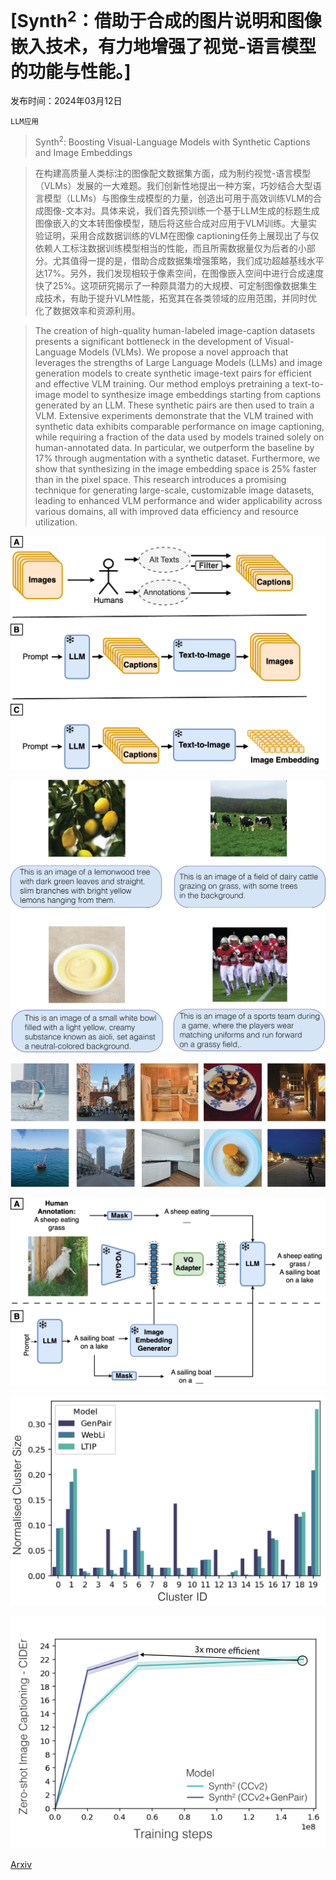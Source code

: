 # [Synth$^2$：借助于合成的图片说明和图像嵌入技术，有力地增强了视觉-语言模型的功能与性能。]

发布时间：2024年03月12日

`LLM应用`

> Synth$^2$: Boosting Visual-Language Models with Synthetic Captions and Image Embeddings

> 在构建高质量人类标注的图像配文数据集方面，成为制约视觉-语言模型（VLMs）发展的一大难题。我们创新性地提出一种方案，巧妙结合大型语言模型（LLMs）与图像生成模型的力量，创造出可用于高效训练VLM的合成图像-文本对。具体来说，我们首先预训练一个基于LLM生成的标题生成图像嵌入的文本转图像模型，随后将这些合成对应用于VLM训练。大量实验证明，采用合成数据训练的VLM在图像 captioning任务上展现出了与仅依赖人工标注数据训练模型相当的性能，而且所需数据量仅为后者的小部分。尤其值得一提的是，借助合成数据集增强策略，我们成功超越基线水平达17%。另外，我们发现相较于像素空间，在图像嵌入空间中进行合成速度快了25%。这项研究揭示了一种颇具潜力的大规模、可定制图像数据集生成技术，有助于提升VLM性能，拓宽其在各类领域的应用范围，并同时优化了数据效率和资源利用。

> The creation of high-quality human-labeled image-caption datasets presents a significant bottleneck in the development of Visual-Language Models (VLMs). We propose a novel approach that leverages the strengths of Large Language Models (LLMs) and image generation models to create synthetic image-text pairs for efficient and effective VLM training. Our method employs pretraining a text-to-image model to synthesize image embeddings starting from captions generated by an LLM. These synthetic pairs are then used to train a VLM. Extensive experiments demonstrate that the VLM trained with synthetic data exhibits comparable performance on image captioning, while requiring a fraction of the data used by models trained solely on human-annotated data. In particular, we outperform the baseline by 17% through augmentation with a synthetic dataset. Furthermore, we show that synthesizing in the image embedding space is 25% faster than in the pixel space. This research introduces a promising technique for generating large-scale, customizable image datasets, leading to enhanced VLM performance and wider applicability across various domains, all with improved data efficiency and resource utilization.

![Synth$^2$：借助于合成的图片说明和图像嵌入技术，有力地增强了视觉-语言模型的功能与性能。](../../../paper_images/2403.07750/figure1.png)

![Synth$^2$：借助于合成的图片说明和图像嵌入技术，有力地增强了视觉-语言模型的功能与性能。](../../../paper_images/2403.07750/prompt.png)

![Synth$^2$：借助于合成的图片说明和图像嵌入技术，有力地增强了视觉-语言模型的功能与性能。](../../../paper_images/2403.07750/gen_images.png)

![Synth$^2$：借助于合成的图片说明和图像嵌入技术，有力地增强了视觉-语言模型的功能与性能。](../../../paper_images/2403.07750/mainfig.png)

![Synth$^2$：借助于合成的图片说明和图像嵌入技术，有力地增强了视觉-语言模型的功能与性能。](../../../paper_images/2403.07750/hist_diversity.png)

![Synth$^2$：借助于合成的图片说明和图像嵌入技术，有力地增强了视觉-语言模型的功能与性能。](../../../paper_images/2403.07750/figure4.png)

[Arxiv](https://arxiv.org/abs/2403.07750)